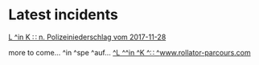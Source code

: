 # Latest incidents

[L ^in K ∷ n. Polizeiniederschlag vom 2017-11-28](https://rollparc.com/include/0ffSite/Twitter--HametnerUwe-2017-12-23-Quotes/)


more to come… ^in ^spe ^auf… [ ^L ^^in ^K ^∷ ^www.rollator-parcours.com ](https://www.rollator-parcours.com/de/)
